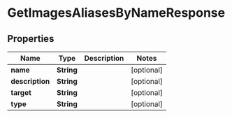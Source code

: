 

# GetImagesAliasesByNameResponse


## Properties

| Name | Type | Description | Notes |
|------------ | ------------- | ------------- | -------------|
|**name** | **String** |  |  [optional] |
|**description** | **String** |  |  [optional] |
|**target** | **String** |  |  [optional] |
|**type** | **String** |  |  [optional] |



